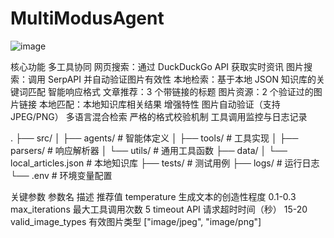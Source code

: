 # MultiModusAgent

![image](https://github.com/user-attachments/assets/2cbb50f5-f312-4bee-b441-48a5c46d0588)

核心功能
  多工具协同
    网页搜索：通过 DuckDuckGo API 获取实时资讯
    图片搜索：调用 SerpAPI 并自动验证图片有效性
    本地检索：基于本地 JSON 知识库的关键词匹配
  智能响应格式
    文章推荐：3 个带链接的标题
    图片资源：2 个验证过的图片链接
    本地匹配：本地知识库相关结果
  增强特性
    图片自动验证（支持 JPEG/PNG）
    多语言混合检索
    严格的格式校验机制
    工具调用监控与日志记录

.
├── src/
│   ├── agents/          # 智能体定义
│   ├── tools/           # 工具实现
│   ├── parsers/         # 响应解析器
│   └── utils/           # 通用工具函数
├── data/
│   └── local_articles.json  # 本地知识库
├── tests/               # 测试用例
├── logs/                # 运行日志
└── .env                # 环境变量配置

关键参数
  参数名	            描述	              推荐值
  temperature	      生成文本的创造性程度	0.1-0.3
  max_iterations	  最大工具调用次数	    5
  timeout	API       请求超时时间（秒）	  15-20
  valid_image_types	有效图片类型	        ["image/jpeg", "image/png"]
